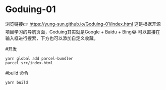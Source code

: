 # Goduing-01
浏览链接👉 https://yung-sun.github.io/Goduing-01/index.html
这是根据开源项目学习的导航页面，Goduing其实就是Google + Baidu + Bing😂
可以直接在输入框进行搜索，下方也可以添加自定义收藏。

#开发
```
yarn global add parcel-bundler
parcel src/index.html
```

#build 命令
```
yarn build
```

